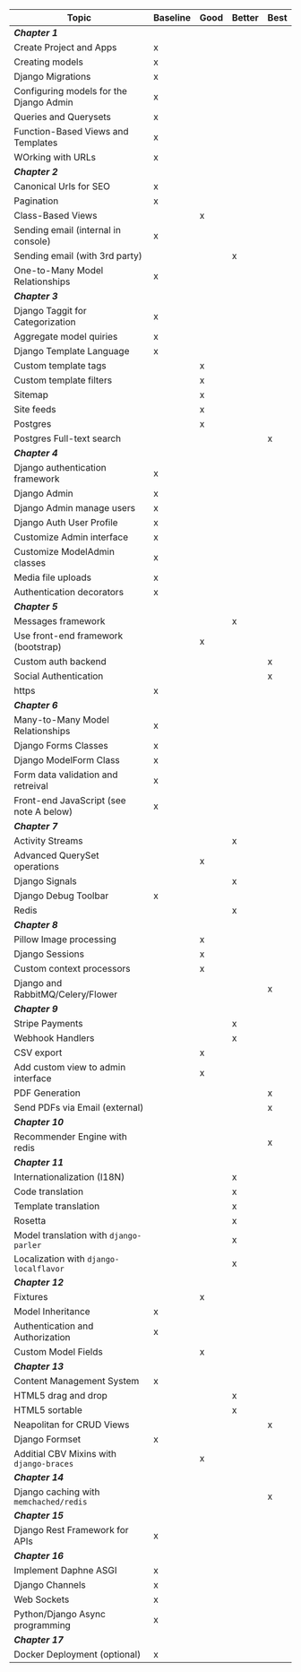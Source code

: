 

Topic                                       | Baseline  | Good  | Better  | Best
---                                         | ---       | ---   | ---     | ---
***Chapter 1***                             |           |       |         |
Create Project and Apps                     | x         |       |         |
Creating models                             | x         |       |         |
Django Migrations                           | x         |       |         |
Configuring models for the Django Admin     | x         |       |         |
Queries and Querysets                       | x         |       |         |
Function-Based Views and Templates          | x         |       |         |
WOrking with URLs                           | x         |       |         |
***Chapter 2***                             |           |       |         |
Canonical Urls for SEO                      | x         |       |         |
Pagination                                  | x         |       |         |
Class-Based Views                           |           | x     |         |
Sending email (internal in console)         | x         |       |         |
Sending email (with 3rd party)              |           |       | x       |
One-to-Many Model Relationships             | x         |       |         |
***Chapter 3***                             |           |       |         | 
Django Taggit for Categorization            | x         |       |         |
Aggregate model quiries                     | x         |       |         |
Django Template Language                    | x         |       |         |
Custom template tags                        |           | x     |         |
Custom template filters                     |           | x     |         |
Sitemap                                     |           | x     |         |
Site feeds                                  |           | x     |         |
Postgres                                    |           | x     |         |
Postgres Full-text search                   |           |       |         | x
***Chapter 4***                             |           |       |         |
Django authentication framework             | x         |       |         |
Django Admin                                | x         |       |         |
Django Admin manage users                   | x         |       |         | 
Django Auth User Profile                    | x         |       |         | 
Customize Admin interface                   | x         |       |         | 
Customize ModelAdmin classes                | x         |       |         |
Media file uploads                          | x         |       |         |
Authentication decorators                   | x         |       |         |
***Chapter 5***                             |           |       |         |
Messages framework                          |           |       | x       |
Use front-end framework (bootstrap)         |           | x     |         |
Custom auth backend                         |           |       |         | x
Social Authentication                       |           |       |         | x
https                                       | x         |       |         |
***Chapter 6***                             |           |       |         |
Many-to-Many Model Relationships            | x         |       |         |
Django Forms Classes                        | x         |       |         |
Django ModelForm Class                      | x         |       |         |
Form data validation and retreival          | x         |       |         |
Front-end JavaScript (see note A below)     | x         |       |         | 
***Chapter 7***                             |           |       |         |
Activity Streams                            |           |       | x       |
Advanced QuerySet operations                |           | x     |         |
Django Signals                              |           |       | x       |
Django Debug Toolbar                        | x         |       |         | 
Redis                                       |           |       | x       | 
***Chapter 8***                             |           |       |         |
Pillow Image processing                     |           | x     |         |
Django Sessions                             |           | x     |         |
Custom context processors                   |           | x     |         |
Django and RabbitMQ/Celery/Flower           |           |       |         | x
***Chapter 9***                             |           |       |         |
Stripe Payments                             |           |       | x       |
Webhook Handlers                            |           |       | x       |
CSV export                                  |           | x     |         |
Add custom view to admin interface          |           | x     |         |
PDF Generation                              |           |       |         | x
Send PDFs via Email (external)              |           |       |         | x
***Chapter 10***                            |           |       |         |
Recommender Engine with redis               |           |       |         | x
***Chapter 11***                            |           |       |         | 
Internationalization (I18N)                 |           |       | x       |
Code translation                            |           |       | x       |
Template translation                        |           |       | x       |
Rosetta                                     |           |       | x       |
Model translation with `django-parler`      |           |       | x       |
Localization with `django-localflavor`      |           |       | x       |
***Chapter 12***                            |           |       |         |
Fixtures                                    |           | x     |         |
Model Inheritance                           | x         |       |         |
Authentication and Authorization            | x         |       |         |
Custom Model Fields                         |           | x     |         |
***Chapter 13***                            |           |       |         |
Content Management System                   | x         |       |         |
HTML5 drag and drop                         |           |       | x       |
HTML5 sortable                              |           |       | x       |
Neapolitan for CRUD Views                   |           |       |         | x
Django Formset                              | x         |       |         |
Additial CBV Mixins with `django-braces`    |           | x     |         |
***Chapter 14***                            |           |       |         |
Django caching with `memchached/redis`      |           |       |         | x
***Chapter 15***                            |           |       |         |
Django Rest Framework for APIs              | x         |       |         |
***Chapter 16***                            |           |       |         |
Implement Daphne ASGI                       | x         |       |         |
Django Channels                             | x         |       |         |
Web Sockets                                 | x         |       |         |
Python/Django Async programming             | x         |       |         |
***Chapter 17***                            |           |       |         |
Docker Deployment (optional)                | x         |       |         |
